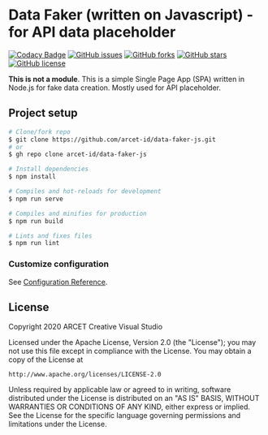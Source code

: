 # Data Faker (written on Javascript) - for API data placeholder

[![Codacy Badge](https://app.codacy.com/project/badge/Grade/646c44b1b1674f8f91981d895dd2a71b)](https://www.codacy.com/gh/arcet-id/data-faker-js/dashboard?utm_source=github.com&amp;utm_medium=referral&amp;utm_content=arcet-id/data-faker-js&amp;utm_campaign=Badge_Grade) [![GitHub issues](https://img.shields.io/github/issues/arcet-id/data-faker-js)](https://github.com/arcet-id/data-faker-js/issues) [![GitHub forks](https://img.shields.io/github/forks/arcet-id/data-faker-js)](https://github.com/arcet-id/data-faker-js/network) [![GitHub stars](https://img.shields.io/github/stars/arcet-id/data-faker-js)](https://github.com/arcet-id/data-faker-js/stargazers) [![GitHub license](https://img.shields.io/github/license/arcet-id/data-faker-js)](https://github.com/arcet-id/data-faker-js/blob/master/LICENSE)

**This is not a module**. This is a simple Single Page App (SPA) written in Node.js for fake data creation. Mostly used for API placeholder.

## Project setup
```bash
# Clone/fork repo
$ git clone https://github.com/arcet-id/data-faker-js.git
# or
$ gh repo clone arcet-id/data-faker-js

# Install dependencies
$ npm install

# Compiles and hot-reloads for development
$ npm run serve

# Compiles and minifies for production
$ npm run build

# Lints and fixes files
$ npm run lint
```

### Customize configuration
See [Configuration Reference](https://cli.vuejs.org/config/).

## License

Copyright 2020 ARCET Creative Visual Studio

Licensed under the Apache License, Version 2.0 (the "License");
you may not use this file except in compliance with the License.
You may obtain a copy of the License at

    http://www.apache.org/licenses/LICENSE-2.0

Unless required by applicable law or agreed to in writing, software
distributed under the License is distributed on an "AS IS" BASIS,
WITHOUT WARRANTIES OR CONDITIONS OF ANY KIND, either express or implied.
See the License for the specific language governing permissions and
limitations under the License.
